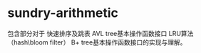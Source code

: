 # sundry-arithmetic
包含部分对于
快速排序及跳表
AVL tree基本操作函数接口
LRU算法（hash\bloom filter）
B+ tree基本操作函数接口的实现与理解。
